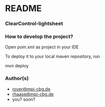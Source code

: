 # README #

### ClearControl-lightsheet ###

### How to develop the project? ###
Open pom.xml as project in your IDE

To deploy it to your local maven repository, run

mvn deploy


### Author(s) ###

* royer@mpi-cbg.de
* rhaase@mpi-cbg.de
* you? soon?
